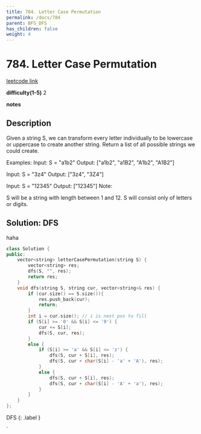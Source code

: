 ```yaml
---
title: 784. Letter Case Permutation
permalink: /docs/784
parent: BFS_DFS
has_children: false
weight: 4
---
```

# 784. Letter Case Permutation
[leetcode link](https://leetcode.com/problems/letter-case-permutation/)

**difficulty(1-5)** 
2

**notes**   


## Description
Given a string S, we can transform every letter individually to be lowercase or uppercase to create another string.  Return a list of all possible strings we could create.

Examples:
Input: S = "a1b2"
Output: ["a1b2", "a1B2", "A1b2", "A1B2"]

Input: S = "3z4"
Output: ["3z4", "3Z4"]

Input: S = "12345"
Output: ["12345"]
Note:

S will be a string with length between 1 and 12.
S will consist only of letters or digits.

## Solution: DFS
haha

```c++
class Solution {
public:
    vector<string> letterCasePermutation(string S) {
        vector<string> res;
        dfs(S, "", res);
        return res;
    }
    void dfs(string S, string cur, vector<string>& res) {
        if (cur.size() == S.size()){
            res.push_back(cur);
            return;
        }
        int i = cur.size(); // i is next pos to fill
        if (S[i] >= '0' && S[i] <= '9') {
            cur += S[i];
            dfs(S, cur, res);
        }
        else {
            if (S[i] >= 'a' && S[i] <= 'z') {
                dfs(S, cur + S[i], res);
                dfs(S, cur + char(S[i] - 'a' + 'A'), res);
            }
            else {
                dfs(S, cur + S[i], res);
                dfs(S, cur + char(S[i] - 'A' + 'a'), res);
            }
        }        
    }
};
```

DFS
{: .label }

<!-- 
Default label
{: .label }

Blue label
{: .label .label-blue }

Stable
{: .label .label-green }

New release
{: .label .label-purple }

Coming soon
{: .label .label-yellow }

Deprecated
{: .label .label-red } -->
`